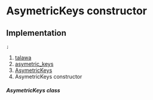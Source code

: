 
<div>

# AsymetricKeys constructor

</div>






## Implementation

``` language-dart
;
```







1.  [talawa](../../index.md)
2.  [asymetric_keys](../../models_asymetric_keys_asymetric_keys/)
3.  [AsymetricKeys](../../models_asymetric_keys_asymetric_keys/AsymetricKeys-class.md)
4.  AsymetricKeys constructor

##### AsymetricKeys class







